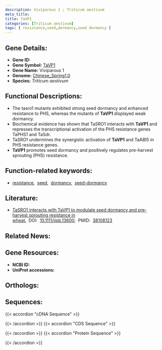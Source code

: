 ```yaml
---
description: Viviparous 1 ; Triticum aestivum
meta_title:
title: TaVP1
categories: [Triticum aestivum]
tags: [ resistance,seed,dormancy,seed dormancy ]
---
```


## Gene Details:
- **Gene ID:** []()
- **Gene Symbol:** <u>TaVP1</u>
- **Gene Name:** Viviparous 1
- **Genome:** [Chinese_Spring1.0](https://ensembl.gramene.org/Triticum_aestivum/Info/Index)
- **Species:** *Triticum aestivum*

## Functional Descriptions:
   - The tasro1 mutants exhibited strong seed dormancy and enhanced resistance to PHS, whereas the mutants of **TaVP1** displayed weak dormancy.
   - Biochemical evidence has shown that TaSRO1 interacts with **TaVP1** and represses the transcriptional activation of the PHS resistance genes TaPHS1 and TaSdr.
   - TaSRO1 undermines the synergistic activation of **TaVP1** and TaABI5 in PHS resistance genes.
   - **TaVP1** promotes seed dormancy and positively regulates pre-harvest sprouting (PHS) resistance.

## Function-related keywords:
   - [resistance](/tags/resistance/),&nbsp;&nbsp;[seed](/tags/seed/),&nbsp;&nbsp;[dormancy](/tags/dormancy/),&nbsp;&nbsp;[seed-dormancy](/tags/seed-dormancy/)

## Literature:
   - [TaSRO1 interacts with TaVP1 to modulate seed dormancy and pre-harvest sprouting resistance in wheat.](https://doi.org/10.1111/jipb.13600)&nbsp;&nbsp;DOI:&nbsp;&nbsp;[10.1111/jipb.13600](https://doi.org/10.1111/jipb.13600);&nbsp;&nbsp;PMID:&nbsp;&nbsp;[38108123](https://pubmed.ncbi.nlm.nih.gov/38108123/)

## Related News:

## Gene Resources:
- **NCBI ID:**  [](https://www.ncbi.nlm.nih.gov/gene/?term=)
- **UniProt accessions:**  [](https://www.uniprot.org/uniprotkb//entry)

## Orthologs:

## Sequences:
{{< accordion "cDNA Sequence" >}}

{{< /accordion >}}
{{< accordion "CDS Sequence" >}}

{{< /accordion >}}
{{< accordion "Protein Sequence" >}}

{{< /accordion >}}
